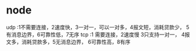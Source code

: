 # node
  udp :1不需要连接，2速度快，3一对一，可以一对多，4报文短，消耗贷款少， 5有消息边界，6可靠性低，7无序
  tcp :1 需要连接，2速度慢  3只支持一对一，      4报文多，消耗贷款多，5无消息边界， 6可靠性高，8有序

